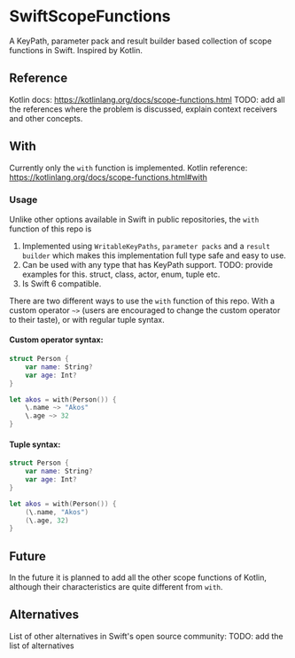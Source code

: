 # SwiftScopeFunctions
A KeyPath, parameter pack and result builder based collection of scope functions in Swift. Inspired by Kotlin.

## Reference
Kotlin docs: https://kotlinlang.org/docs/scope-functions.html
TODO: add all the references where the problem is discussed, explain context receivers and other concepts.

## With
Currently only the `with` function is implemented. Kotlin reference: https://kotlinlang.org/docs/scope-functions.html#with

### Usage
Unlike other options available in Swift in public repositories, the `with` function of this repo is 
1. Implemented using `WritableKeyPaths`, `parameter packs` and a `result builder` which makes this implementation full type safe and easy to use. 
2. Can be used with any type that has KeyPath support. TODO: provide examples for this. struct, class, actor, enum, tuple etc.
3. Is Swift 6 compatible.

There are two different ways to use the `with` function of this repo. With a custom operator `~>` (users are encouraged to change the custom operator to their taste), or with regular tuple syntax.

#### Custom operator syntax:

```swift
struct Person {
    var name: String?
    var age: Int?
}

let akos = with(Person()) {
    \.name ~> "Akos"
    \.age ~> 32
}
```

#### Tuple syntax:
 
```swift
struct Person {
    var name: String?
    var age: Int?
}

let akos = with(Person()) {
    (\.name, "Akos")
    (\.age, 32)
}
```


## Future
In the future it is planned to add all the other scope functions of Kotlin, although their characteristics are quite different from `with`.

## Alternatives
List of other alternatives in Swift's open source community:
TODO: add the list of alternatives
